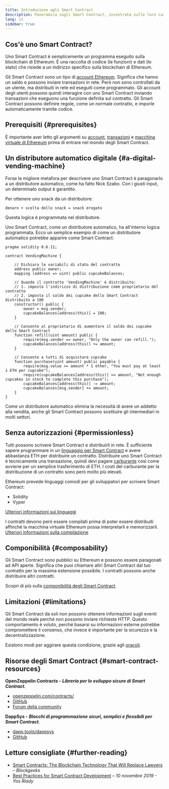 ```yaml
---
title: Introduzione agli Smart Contract
description: Panoramica sugli Smart Contract, incentrata sulle loro caratteristiche e limitazioni uniche.
lang: it
sidebar: true
---
```


## Cos'è uno Smart Contract?

Uno Smart Contract è semplicemente un programma eseguito sulla blockchain di Ethereum. È una raccolta di codice (le funzioni) e dati (lo stato) che risiede a un indirizzo specifico sulla blockchain di Ethereum.

Gli Smart Contract sono un tipo di [account Ethereum](/developers/docs/accounts/). Significa che hanno un saldo e possono inviare transazioni in rete. Però non sono controllati da un utente, ma distribuiti in rete ed eseguiti come programmato. Gli account degli utenti possono quindi interagire con uno Smart Contract inviando transazioni che eseguono una funzione definita sul contratto. Gli Smart Contract possono definire regole, come un normale contratto, e imporle automaticamente tramite codice.

## Prerequisiti {#prerequisites}

È importante aver letto gli argomenti su [account](/developers/docs/accounts/), [transazioni](/developers/docs/transactions/) e [macchina virtuale di Ethereum](/developers/docs/evm/) prima di entrare nel mondo degli Smart Contract.

## Un distributore automatico digitale {#a-digital-vending-machine}

Forse la migliore metafora per descrivere uno Smart Contract è paragonarlo a un distributore automatico, come ha fatto Nick Szabo. Con i giusti input, un determinato output è garantito.

Per ottenere uno snack da un distributore:

```
denaro + scelta dello snack = snack erogato
```

Questa logica è programmata nel distributore.

Uno Smart Contract, come un distributore automatico, ha all'interno logica programmata. Ecco un semplice esempio di come un distributore automatico potrebbe apparire come Smart Contract:

```solidity
pragma solidity 0.6.11;

contract VendingMachine {

    // Dichiara le variabili di stato del contratto
    address public owner;
    mapping (address => uint) public cupcakeBalances;

    // Quando il contratto 'VendingMachine' è distribuito:
    // 1. imposta l'indirizzo di distribuzione come proprietario del contratto
    // 2. imposta il saldo dei cupcake dello Smart Contract distribuito a 100
    constructor() public {
        owner = msg.sender;
        cupcakeBalances[address(this)] = 100;
    }

    // Consente al proprietario di aumentare il saldo dei cupcake dello Smart Contract
    function refill(uint amount) public {
        require(msg.sender == owner, "Only the owner can refill.");
        cupcakeBalances[address(this)] += amount;
    }

    // Consente a tutti di acquistare cupcake
    function purchase(uint amount) public payable {
        require(msg.value >= amount * 1 ether, "You must pay at least 1 ETH per cupcake");
        require(cupcakeBalances[address(this)] >= amount, "Not enough cupcakes in stock to complete this purchase");
        cupcakeBalances[address(this)] -= amount;
        cupcakeBalances[msg.sender] += amount;
    }
}
```

Come un distributore automatico elimina la necessità di avere un addetto alla vendita, anche gli Smart Contract possono sostituire gli intermediari in molti settori.

## Senza autorizzazioni {#permissionless}

Tutti possono scrivere Smart Contract e distribuirli in rete. È sufficiente sapere programmare in un [linguaggio per Smart Contract](/developers/docs/smart-contracts/languages/) e avere abbastanza ETH per distribuire un contratto. Distribuire uno Smart Contract è tecnicamente una transazione, quindi devi pagare [carburante](/developers/docs/gas/) così come avviene per un semplice trasferimento di ETH. I costi del carburante per la distribuzione di un contratto sono però molto più elevati.

Ethereum prevede linguaggi comodi per gli sviluppatori per scrivere Smart Contract:

- Solidity
- Vyper

[Ulteriori informazioni sui linguaggi](/developers/docs/smart-contracts/languages/)

I contratti devono però essere compilati prima di poter essere distribuiti affinché la macchina virtuale Ethereum possa interpretarli e memorizzarli. [Ulteriori informazioni sulla compilazione](/developers/docs/smart-contracts/compiling/)

## Componibilità {#composability}

Gli Smart Contract sono pubblici su Ethereum e possono essere paragonati ad API aperte. Significa che puoi chiamare altri Smart Contract dal tuo contratto per la massima estensione possibile. I contratti possono anche distribuire altri contratti.

Scopri di più sulla [componibilità degli Smart Contract](/developers/docs/smart-contracts/composability/).

## Limitazioni {#limitations}

Gli Smart Contract da soli non possono ottenere informazioni sugli eventi del mondo reale perché non possono inviare richieste HTTP. Questo comportamento è voluto, perché basarsi su informazioni esterne potrebbe compromettere il consenso, che invece è importante per la sicurezza e la decentralizzazione.

Esistono modi per aggirare questa condizione, grazie agli [oracoli](/developers/docs/oracles/).

## Risorse degli Smart Contract {#smart-contract-resources}

**OpenZeppelin Contracts -** **_Libreria per lo sviluppo sicuro di Smart Contract._**

- [openzeppelin.com/contracts/](https://openzeppelin.com/contracts/)
- [GitHub](https://github.com/OpenZeppelin/openzeppelin-contracts)
- [Forum della community](https://forum.openzeppelin.com/c/general/16)

**DappSys -** **_Blocchi di programmazione sicuri, semplici e flessibili per Smart Contract._**

- [dapp.tools/dappsys](https://dappsys.readthedocs.io/)
- [GitHub](https://github.com/dapphub/dappsys)

## Letture consigliate {#further-reading}

- [Smart Contracts: The Blockchain Technology That Will Replace Lawyers](https://blockgeeks.com/guides/smart-contracts/) _– Blockgeeks_
- [Best Practices for Smart Contract Development](https://yos.io/2019/11/10/smart-contract-development-best-practices/) _– 10 novembre 2019 - Yos Riady_
